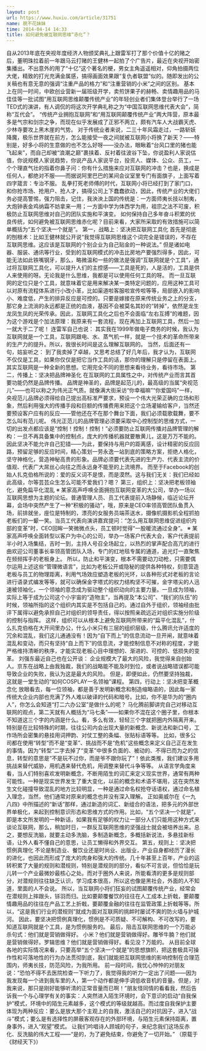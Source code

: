 ```yaml
---
layout: post
url: https://www.huxiu.com/article/31751
name: 脱不花妹妹
time: 2014-04-14 14:33
title: 如何避免被互联网思维“赤化”？
---
```

自从2013年底在央视年度经济人物颁奖典礼上跟雷军打了那个价值十亿的赌之后，董明珠拉着前一年跟马云打赌的王健林一起拍了个广告片，最近在央视开始密集播出。不出意外的用了“十亿”这个著名的梗，男女主角遥遥相对，仰角拍摄两位大佬，精致的打光充满金属感，搞得画面效果跟“复仇者联盟”似的。随即发出的公关稿也有意无意的强调“注重产品的格力”和“注重营销的小米”之间的区别。 基本上在同一时间，中欧创业营新一届班级开学，卖煎饼果子的赫畅、卖情趣用品的马佳佳等一批试图“用互联网思维颠覆传统产业”的年轻创业者们集体登台举行了一场TED式的演讲，有人调侃的将这次开学典礼称之为“中国互联网思维代表大会”，简称“互代会”。 “传统产业拥抱互联网”和“用互联网颠覆传统产业”两大阵营，原本最多是气宗和剑宗之争，而现在似乎发展成了正邪不两立，颇有汽车人大战霸天虎、少林寺要攻上黑木崖的气势。 对于传统业者来说，二三十年风霜走过，一路斩妖降魔，极乐世界就在前方，怎么能接受一夜之间就被互联网小将换了新天？——特别是，好多小将的生意做的也不怎么好呀——没办法，眼瞅着“台风口里的猪也能飞起来”，而自己却被“浪潮之巅”裹挟着、反衬着往波谷下坠，你说盈利人家说估值，你说规模人家说趋势，你说产品人家说平台，投资人、媒体、公众、员工，一个个理直气壮的指着你鼻子问：你有什么措施来应对互联网的冲击？也是，换成是任何人，都绝对不服——而据说阿里巴巴的某间会议室里专门有面旗子，上面写着四字箴言：专治不服。 乱拳打死老师傅的时代，互联网小将已经打到了家门口，和你抢市场、抢用户、抢人才，搞得公司上下蠢蠢欲动，因此，传统产业的大佬们务必提高警惕，强力阻击，记住，我泱泱上国的传统是：一方面师夷长技以制夷，大炮钟表金鸡纳霜不妨拿来一用；一方面中学为体西学为用，祖宗之法不可废，积极防止互联网思维对自己的团队实施和平演变。 如何保持自己多年奋斗积累的优良传统，如何避免被互联网思维赤化呢？目前来看，大家所采取的有效措施可以简单概括为“五个坚决一个就是”。 第一，战略上：坚决把互联网工具化 首先是彻底的刨根术：比如王健林就公开说“我觉得互联网思维这个词完全是错误的，不存在互联网思维。这应该是互联网的个别企业为自己贴金的一种说法。” 但是诸如电器、服装、通讯等行业，受到的互联网模式的冲击比房地产要强烈得多，因此，可能无法如此铁嘴钢牙，那么，略微温和一些的做法是强调“互联网就是个工具”，通过将互联网工具化，可以提升人们的主控感——工具是死的，人是活的，工具是供人来使用的呀。无论我是什么思维，我都是可以使用任何工具的呀。 而一旦互联网的定位只是个工具，就意味着它是用来解决某一类特定问题的，应用这种工具可以对原有流程体系进行小改小革，比如渠道啦客服啦宣传啦等等，局部嵌入的影响小、难度低，产生的排异反应是可控的。只要是嫁接在原来传统业务之上的分支，那它身上流淌的永远都是正统的血液，基因不会被莫名其妙的“转掉”，依然是龙生龙凤生凤的光荣传承。因此，互联网工具化之后也不会面临“左右互搏”的难题，因为这个游戏是个加法原理：我原来有一套流程，现在再加上互联网工具，然后一加一就大于二了呢！ 连雷军自己也说： 其实我在1999年做电子商务的时候，我认为互联网就是一个工具，互联网跟电、水、蒸气机一样，就是一个技术的革命所带来的生产力的提升。所以，我很长时间是这么理解互联网的。 当然，后面还有一句，姑妄听之： 到了我卖掉了卓越，又思考总结了好几年后，我才认为，互联网不仅仅是工具，如果你仅仅是把它当作工具的话，那你的理解只是停留在表面上。其实互联网是一种全新的思想。它用完全不同的思想来看待业务，看待市场。 第二，传播上：坚决把品牌神圣化 在互联网的工具属性之中，对传统产业而言其首要功能仍然是品牌传播。 品牌是神圣的，品牌是起范儿的，最高级的当属“央视范儿”——也可以称之为伟光正气质。就像满大街采访“你幸福嘛”“你爱国吗”一样，央视范儿品牌必须得给自己提出高标准严要求，预设一个伟大光荣正确的立场和形象，然后利用强大的传播手段和巨额的传播费用来把这个立场灌输给客户，当然还要预设客户应有的反应——管他还在不在那个舞台下面，我们必须载歌载舞，要不怎么叫有范儿呢。 伟光正范儿的品牌管理必须要采取中心控制型的思维方式，一切的出发点都应该是“控制！控制！控制！”必须要防止互联网传播对品牌管理的解构：一旦不再具备集中的控制点，庞大的传播机器就要散黄儿，这是万万不能的。 因此坚决不能允许自己犯错——为此，要保持与用户的距离感，设计精密的反应回路，预留足够的反应时间，精心策划一劳永逸一站到底的策略方案，拒绝人格化，坚守神格化，营造神秘高贵的形象。品牌必须要代表先进的生产力、代表主流的价值观、代表广大屌丝心向往之而永远身不能至的上流境界。 而至于Facebook的创始人扎克伯格所说的：爱的反义词不是恨，而是漠然。这与我们无关：我们已经如此高级，尔等芸芸众生怎么可能不爱我们？嗯？ 第三，组织上：坚决把老板领袖化，避免扁平化混乱 ※ 某家高声呼唤全面拥抱互联网变革的大公司，举办一场以互联网思想为主题的论坛。普通管理人员、员工代表提前入场静候，临近论坛开幕，会场中突然产生了一种“积极的骚动”，哦，原来是CEO率领高管团队鱼贯入场，前排就坐，座位是特制的，漂亮的女服务员端茶送水，摄像机摄影机全程抓拍老板们的一颦一笑。当员工代表向演讲嘉宾提问：“怎么用互联网思维促进组织内部的变革”时，CEO回眸一笑微微点头，员工顿时觉得“一股暖流通过全身”。 ※ 某家高声呼唤全面转型以客户为中心的公司，举办一场客户代表大会，客户代表提前半小时入场集结，吉时一到，主持人号召全场起立，以热烈的掌声配合高亢的进行曲欢迎公司董事长率领高管团队入场，专门的红地毯专属的通道，追光灯一直聚焦在频频挥手的老板身上。 所以，防止和平演变，根本不需要动刀动枪，只需要偶尔运用上述这些“管理微语言”，比如为老板公开或隐秘的提供各种特权，刻意营造老板与员工的物理距离，利用气场效应塑造老板的光环，以各种形式对老板的言论进行语录式编发等等，就可以确保金字塔式的权力结构坚不可摧，金字塔尖的人迅速被领袖化，一个领袖的意念成为驱动整个组织动向的主要力量。一旦成为领袖，实际上等于成为公司这个小宇宙的“造物主”，当再提及“本公司”、“我们的队伍”的时候，领袖所指的这个组织内其实是不包括自己的。通过自外于组织，领袖经由批评下属得以避免承担自己对组织的领导责任，得以按照亲疏远近对组织实施分阶级的控制与指挥。 这样，组织可以从根本上避免互联网所带来的“扁平化混乱”，什么扎克伯格在大开间里办公，什么小米只有三层的组织层级，什么腾讯允许适度的冗余和混乱，我们这儿通通没有！因为“自下而上”的信息流动一旦开闸，就意味着混乱和变动，而只有坚持“自上而下”的信息流，才能控制信息不对称的程度，才能严格维持清晰的秩序，才能实现老板心目中理想的、渐进的、可控的、低损失的变革。 刘强东最近自己也在公开谈： 企业规模大了最大的风险，我觉得来自创始人。京东在战略上由我独裁，我们的战略能不能及时到位，或者说战略错误都可能导致企业的失败，我认为这是最大的风险。 但是，即便如此，仍然要坚持独裁，这就是一堂生动的“如何COSPLAY一名领袖”课程。 第四，行动上：坚决把变革概念化 放眼看去，每一位领袖，都是善于发明新概念和制造缩略语的，因此每一家传统大企业内部也充满了外人难以破译的代码和暗号。比如，你不是华为的“圈内人”，你怎么会知道“打二六办公室”是做什么的呢？ 马化腾前脚讲完自己对移动互联网的观点，第二天就有人概括为“马七条”——如果你不混在这个圈子里，你根本不知道这三个字的内涵是什么。看，多么有效，轻轻三个字就把圈内外隔离开来。 特别是在比较特殊的时期，往往公司内会出现大量的新概念、新说法和新口号，工作场所会密集的悬挂用词押韵、对仗工整的条幅、张贴标语等等。 比如，很多公司都在使用“转型”而不是“变革”、挑战而不是“危机”这些概念来定义自己正在发生的事情。因为“转型”二字去掉了“变革”中很多负面的、被动的、不得已而为之的信息，转型的意思是“不是玩不过你，而是爷不跟你玩了”！依此类推，我们建议多用挑战来替代威胁，用机遇来替代危机，用调整来替代斗争等等。 从语言学角度来看，当人们特别喜欢发明新概念，不断用陌生的词汇来定义现实世界，通常有两种可能性。一种是现实世界发生了重大变化，以前的概念和术语不堪用，这在突然发生文化碰撞导致混乱的地方比较明显，一种是通过命名权抢夺话语权，通过命名植入理念，当然，他们通常对原来的概念也并没有深入理解。 正如奥威尔在《一九八四》中所描述的“新话”那样，通过新造的词汇、新组合的语法，把多元的外部世界单极化，来起到控制意识形态和思维方式的作用。比如，“五个坚决一个就是”，即是本文所发明的一种新话，如果我有足够的权力让一部分人们只能用这种方式来谈论互联网，那么，稍加时日，一群反互联网思维的坚强战士就会被培养出来。总之，要想反洗脑，就要主动多洗脑，多制造新概念，多概括新说法，多悬挂新标语，让外人看不懂自己的意思，让员工懒得和外界交互。 第五，规则上：坚决把惯例真理化 不论是制造业、餐饮业还是时尚业、出版业，产业自身都经历了漫长的进化，也因此而形成了庞大的肉身和强大的传统。几十年甚至上百年，产业的运转积累了大量的规则和潜规则，特别是潜规则的部分，看似不可言说，但恰恰是玩儿转一个产业最微妙最核心之处。而对于圈外人来说，所能看清的更多是规则部分，对潜规则往往缺乏认识，学习成本很高，所以这也像是黑社会，外面的人不知道，里面的人不会说。 所以，当互联网小将们狂妄的试图颠覆传统产业，经常会在潜规则上摔跟头，铩羽而归。比如要颠覆餐饮的往往在人工成本上折戟，要颠覆情趣用品的往往在产品工艺上折戟，要颠覆金融的往往在监管政策上折戟等等。所以，“这是我们行业的潜规则”就成为面对互联网的挑衅时屡试不爽的防火墙与护城河。 因此，要坚决把惯例真理化，惯例是不可质疑、不可解构、不可改写的，要知道互联网就是个工具，是为惯例服务的。 最后，阻击互联网思维的一个万能必杀句式：他们就是营销做得好。 小米？他们就是营销做得好。雕爷牛腩？他们就是营销做得好。罗辑思维？他们就是营销做得好。看见没？万能的。 从目前全球各地的实际情况来看，只要高举“五个坚决一个就是”的思想旗帜，把这套极具可操作性和可落地性的行为办法贯彻到底，我们就能把互联网思维的影响控制在合理范围内，师夷长技，防范风险，为我所用。 前一段时间，我忧心忡忡的对朋友说：“恐怕不得不去医院检查一下听力了，我觉得我的听力一定出了问题——因为我发现每一个进到我车里的人，第一个动作都是伸手调低收音机的音量。但是，对我来说，那只是刚好能够听清的正常音量而已啊！”朋友怪同情的看看我，然后告诉我一个与心理学有关的事实：人突然进入陌生环境时，会下意识的启动“自我保护”模式，环境中的陌生元素越多，这个模式的等级就越高。而过度自我保护主要体现为两种反应：要么是放大那个主观上的自我，激活自己的对抗因子，进入“战斗”模式；要么是有选择性的屏蔽客观存在的外部环境，与陌生元素保持距离，置身事外，进入“观望”模式。 让我们吟唱诗人顾城的句子，来纪念我们这场反赤化、反洗脑的伟大工程——“是的，为了避免结束，你避免了一切开始。” （原载于《财经天下》）


